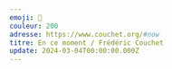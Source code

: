 ```yaml
---
emoji: 🏃
couleur: 200
adresse: https://www.couchet.org/#now
titre: En ce moment / Frédéric Couchet
update: 2024-03-04T00:00:00.000Z
---
```

